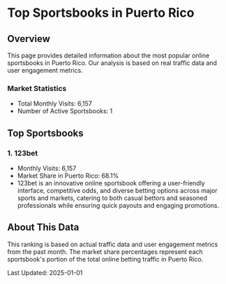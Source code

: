 # Top Sportsbooks in Puerto Rico

## Overview
This page provides detailed information about the most popular online sportsbooks in Puerto Rico. 
Our analysis is based on real traffic data and user engagement metrics.

### Market Statistics
- Total Monthly Visits: 6,157
- Number of Active Sportsbooks: 1

## Top Sportsbooks

### 1. 123bet
- Monthly Visits: 6,157
- Market Share in Puerto Rico: 68.1%
- 123bet is an innovative online sportsbook offering a user-friendly interface, competitive odds, and diverse betting options across major sports and markets, catering to both casual bettors and seasoned professionals while ensuring quick payouts and engaging promotions.


## About This Data
This ranking is based on actual traffic data and user engagement metrics from the past month. 
The market share percentages represent each sportsbook's portion of the total online betting traffic in Puerto Rico.

Last Updated: 2025-01-01
